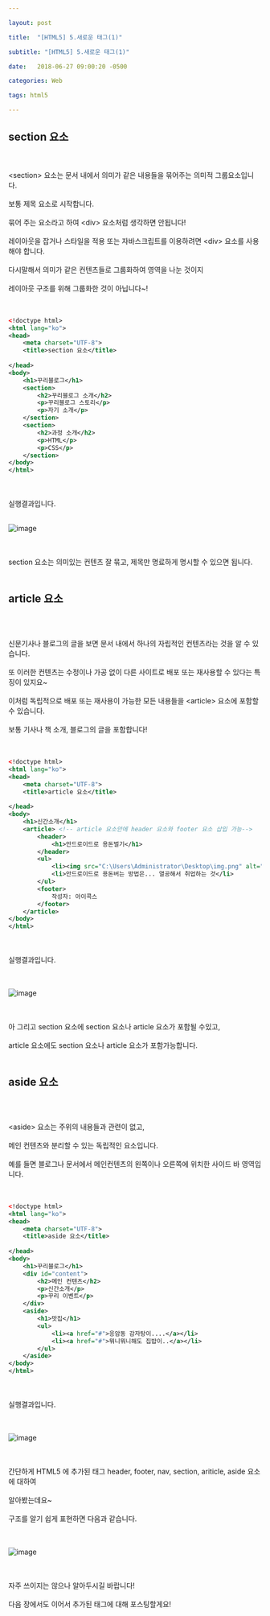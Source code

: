 ```yaml
---

layout: post

title:  "[HTML5] 5.새로운 태그(1)"

subtitle: "[HTML5] 5.새로운 태그(1)"

date:   2018-06-27 09:00:20 -0500

categories: Web

tags: html5

---
```


## section 요소

<br>
<br>
&lt;section&gt; 요소는 문서 내에서 의미가 같은 내용들을 묶어주는 의미적 그룹요소입니다.
<br>
<br>
보통 제목 요소로 시작합니다.
<br>
<br>
묶어 주는 요소라고 하여 &lt;div&gt; 요소처럼 생각하면 안됩니다!
<br>
<br>
레이아웃을 잡거나 스타일을 적용 또는 자바스크립트를 이용하려면 &lt;div&gt; 요소를 사용해야 합니다.
<br>
<br>
다시말해서 의미가 같은 컨텐츠들로 그룹화하여 영역을 나눈 것이지 
<br>
<br>
레이아웃 구조를 위해 그룹화한 것이 아닙니다~!
<br>
<br>
<br>

```xml
<!doctype html>
<html lang="ko">
<head>
	<meta charset="UTF-8">
	<title>section 요소</title>
	
</head>
<body>
	<h1>꾸리블로그</h1>
	<section>
		<h2>꾸리블로그 소개</h2>
		<p>꾸리블로그 스토리</p>
		<p>자기 소개</p>
	</section>
	<section>
		<h2>과정 소개</h2>
		<p>HTML</p>
		<p>CSS</p>
	</section>
</body>
</html>
```

<br>
<br>
실행결과입니다.
<br>
<br>

![image](/image/HTML5_image/html5_image_05.png)

<br>
<br>
section 요소는 의미있는 컨텐츠 잘 묶고, 제목만 명료하게 명시할 수 있으면 됩니다.

<br>
<br>

## article 요소

<br>
<br>

신문기사나 블로그의 글을 보면 문서 내에서 하나의 자립적인 컨텐츠라는 것을 알 수 있습니다.
<br>
<br>
또 이러한 컨텐츠는 수정이나 가공 없이 다른 사이트로 배포 또는 재사용할 수 있다는 특징이 있지요~
<br>
<br>
이처럼 독립적으로 배포 또는 재사용이 가능한 모든 내용들을 &lt;article&gt; 요소에 포함할 수 있습니다.
<br>
<br>
보통 기사나 책 소개, 블로그의 글을 포함합니다!
<br>
<br>
<br>

```xml
<!doctype html>
<html lang="ko">
<head>
	<meta charset="UTF-8">
	<title>article 요소</title>
	
</head>
<body>
	<h1>신간소개</h1>
	<article> <!-- article 요소안에 header 요소와 footer 요소 삽입 가능-->
		<header>
			<h1>안드로이드로 용돈벌기</h1>
		</header>
		<ul>
			<li><img src="C:\Users\Administrator\Desktop\img.png" alt="안드로이드로 용돈벌기"></li>
			<li>안드로이드로 용돈버는 방법은... 열공해서 취업하는 것</li>
		</ul>
		<footer>
			작성자: 아이콕스
		</footer>
	</article>
</body>
</html>
```

<br>
<br>
실행결과입니다.
<br>
<br>
<br>

![image](/image/HTML5_image/html5_image_06.png)

<br>
<br>
아 그리고 section 요소에 section 요소나 article 요소가 포함될 수있고,
<br>
<br>
article 요소에도 section 요소나 article 요소가 포함가능합니다.

<br>
<br>

## aside 요소

<br>
<br>

&lt;aside&gt; 요소는 주위의 내용들과 관련이 없고,
<br>
<br>
메인 컨텐츠와 분리할 수 있는 독립적인 요소입니다.
<br>
<br>
예를 들면 블로그나 문서에서 메인컨텐츠의 왼쪽이나 오른쪽에 위치한 사이드 바 영역입니다.
<br>
<br>
<br>

```xml
<!doctype html>
<html lang="ko">
<head>
	<meta charset="UTF-8">
	<title>aside 요소</title>
	
</head>
<body>
	<h1>꾸리블로그</h1>
	<div id="content">
		<h2>메인 컨텐츠</h2>
		<p>신간소개</p>
		<p>꾸리 이벤트</p>
	</div>
	<aside>
		<h1>맛집</h1>
		<ul>
			<li><a href="#">응암동 감자탕이....</a></li>
			<li><a href="#">뭐니뭐니해도 집밥이..</a></li>
		</ul>
	</aside>
</body>
</html>
```

<br>
<br>
실행결과입니다.
<br>
<br>
<br>

![image](/image/HTML5_image/html5_image_07.png)

<br>
<br>
간단하게 HTML5 에 추가된 태그 header,  footer,  nav, section, ariticle, aside 요소에 대하여
<br>
<br>
알아봤는데요~
<br>
<br>
구조를 알기 쉽게 표현하면 다음과 같습니다.
<br>
<br>
<br>

![image](/image/HTML5_image/html5_image_08.png)

<br>
<br>
자주 쓰이지는 않으나 알아두시길 바랍니다!
<br>
<br>
다음 장에서도 이어서 추가된 태그에 대해 포스팅할게요!

